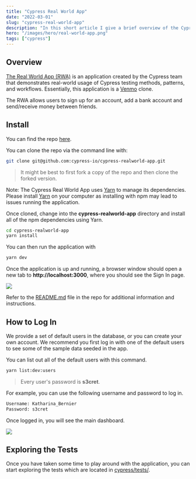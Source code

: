```yaml
---
title: "Cypress Real World App"
date: "2022-03-01"
slug: "cypress-real-world-app"
description: "In this short article I give a brief overview of the Cypress Real World app, which is a payment application to demonstrate real-world usage of Cypress testing methods, patterns, and workflows"
hero: "/images/hero/real-world-app.png"
tags: ["cypress"]
---
```


## Overview

[The Real World App (RWA)](https://github.com/cypress-io/cypress-realworld-app) is an application created by the Cypress team that demonstrates real-world usage of Cypress testing methods, patterns, and workflows. Essentially, this application is a [Venmo](https://venmo.com/) clone.

The RWA allows users to sign up for an account, add a bank account and send/receive money between friends.

## Install

You can find the repo [here](https://github.com/cypress-io/cypress-realworld-app).

You can clone the repo via the command line with:

```bash
git clone git@github.com:cypress-io/cypress-realworld-app.git
```

> It might be best to first fork a copy of the repo and then clone the forked version.

Note: The Cypress Real World App uses [Yarn](https://yarnpkg.com/) to manage its dependencies. Please install [Yarn](https://yarnpkg.com/) on your computer as installing with npm may lead to issues running the application.

Once cloned, change into the **cypress-realworld-app** directory and install all of the npm dependencies using Yarn.

```bash
cd cypress-realworld-app
yarn install
```

You can then run the application with

```bash
yarn dev
```

Once the application is up and running, a browser window should open a new tab to **http://localhost:3000**, where you should see the Sign In page.

![](/images/cypress-real-world-app/Screen_Shot_2021-06-28_at_11.32.22_AM.png)

Refer to the [README.md](https://github.com/cypress-io/cypress-realworld-app/blob/develop/README.md) file in the repo for additional information and instructions.

## How to Log In

We provide a set of default users in the database, or you can create your own account. We recommend you first log in with one of the default users to see some of the sample data seeded in the app.

You can list out all of the default users with this command.

```bash
yarn list:dev:users
```

> Every user's password is **s3cret**.

For example, you can use the following username and password to log in.

```bash
Username: Katharina_Bernier
Password: s3cret
```

Once logged in, you will see the main dashboard.

![](/images/cypress-real-world-app/Screen_Shot_2021-09-16_at_1.40.27_PM.png)

## Exploring the Tests

Once you have taken some time to play around with the application, you can start exploring the tests which are located in [cypress/tests/](https://github.com/cypress-io/cypress-realworld-app/tree/develop/cypress/tests).
